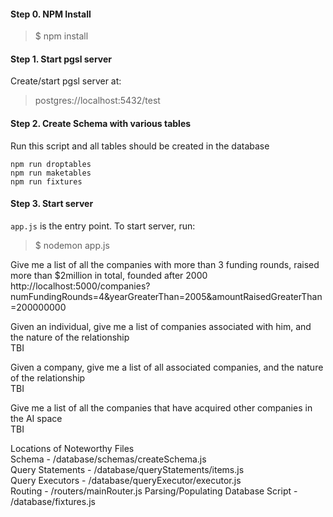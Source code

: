 #### Step 0. NPM Install
> $ npm install

#### Step 1. Start pgsl server
Create/start pgsl server at:
> postgres://localhost:5432/test

#### Step 2. Create Schema with various tables
Run this script and all tables should be created in the database

```
npm run droptables
npm run maketables
npm run fixtures
```

#### Step 3. Start server
`app.js` is the entry point. To start server, run:
> $ nodemon app.js

Give me a list of all the companies with more than 3 funding rounds, raised more than $2million in total, founded after 2000
http://localhost:5000/companies?numFundingRounds=4&yearGreaterThan=2005&amountRaisedGreaterThan=200000000

Given an individual, give me a list of companies associated with him, and the nature of the relationship  
TBI

Given a company, give me a list of all associated companies, and the nature of the relationship  
TBI

Give me a list of all the companies that have acquired other companies in the AI space  
TBI

Locations of Noteworthy Files    
Schema - /database/schemas/createSchema.js    
Query Statements - /database/queryStatements/items.js   
Query Executors - /database/queryExecutor/executor.js   
Routing - /routers/mainRouter.js
Parsing/Populating Database Script - /database/fixtures.js
